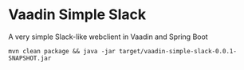 # Vaadin Simple Slack

A very simple Slack-like webclient in Vaadin and Spring Boot

`mvn clean package && java -jar target/vaadin-simple-slack-0.0.1-SNAPSHOT.jar`